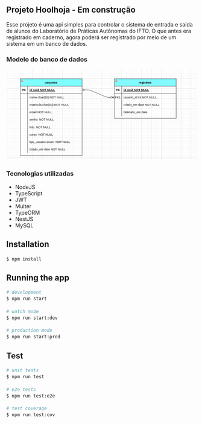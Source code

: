 ## Projeto Hoolhoja - Em construção
Esse projeto é uma api simples para controlar o sistema de entrada e saída de alunos do Laboratório de Práticas Autônomas do IFTO. O que antes era registrado em caderno, agora poderá ser
registrado por meio de um sistema em um banco de dados.

### Modelo do banco de dados
![imagem de modelo lógico com as tabelas de usuários e registros](database.png)

### Tecnologias utilizadas
- NodeJS
- TypeScript
- JWT
- Multer
- TypeORM
- NestJS
- MySQL

## Installation

```bash
$ npm install
```

## Running the app

```bash
# development
$ npm run start

# watch mode
$ npm run start:dev

# production mode
$ npm run start:prod
```

## Test

```bash
# unit tests
$ npm run test

# e2e tests
$ npm run test:e2e

# test coverage
$ npm run test:cov
```

